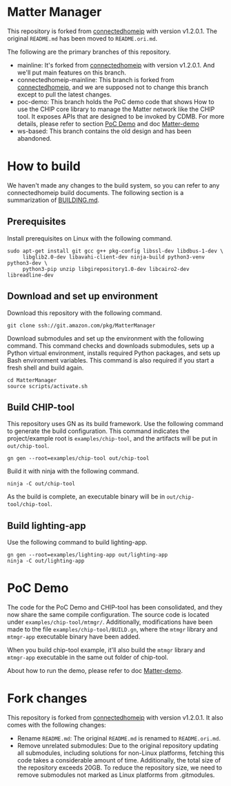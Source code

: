# Matter Manager

This repository is forked from
[connectedhomeip](https://github.com/project-chip/connectedhomeip) with version
v1.2.0.1. The original `README.md` has been moved to `README.ori.md`.

The following are the primary branches of this repository.

-   mainline: It's forked from
    [connectedhomeip](https://github.com/project-chip/connectedhomeip) with
    version v1.2.0.1. And we'll put main features on this branch.
-   connectedhomeip-mainline: This branch is forked from
    [connectedhomeip](https://github.com/project-chip/connectedhomeip), and we
    are supposed not to change this branch except to pull the latest changes.
-   poc-demo: This branch holds the PoC demo code that shows How to use the CHIP
    core library to manage the Matter network like the CHIP tool. It exposes
    APIs that are designed to be invoked by CDMB. For more details, please refer
    to section [PoC Demo](#poc-demo) and doc
    [Matter-demo](https://quip-amazon.com/t3bqAilWwwca/Matter-demo)
-   ws-based: This branch contains the old design and has been abandoned.

# How to build

We haven't made any changes to the build system, so you can refer to any
connectedhomeip build documents. The following section is a summarization of
[BUILDING.md](https://github.com/project-chip/connectedhomeip/blob/master/docs/guides/BUILDING.md).

## Prerequisites

Install prerequisites on Linux with the following command.

```
sudo apt-get install git gcc g++ pkg-config libssl-dev libdbus-1-dev \
     libglib2.0-dev libavahi-client-dev ninja-build python3-venv python3-dev \
     python3-pip unzip libgirepository1.0-dev libcairo2-dev libreadline-dev
```

## Download and set up environment

Download this repository with the following command.

```
git clone ssh://git.amazon.com/pkg/MatterManager
```

Download submodules and set up the environment with the following command. This
command checks and downloads submodules, sets up a Python virtual environment,
installs required Python packages, and sets up Bash environment variables. This
command is also required if you start a fresh shell and build again.

```
cd MatterManager
source scripts/activate.sh
```

## Build CHIP-tool

This repository uses GN as its build framework. Use the following command to
generate the build configuration. This command indicates the project/example
root is `examples/chip-tool`, and the artifacts will be put in `out/chip-tool`.

```
gn gen --root=examples/chip-tool out/chip-tool
```

Build it with ninja with the following command.

```
ninja -C out/chip-tool
```

As the build is complete, an executable binary will be in
`out/chip-tool/chip-tool`.

## Build lighting-app

Use the following command to build lighting-app.

```
gn gen --root=examples/lighting-app out/lighting-app
ninja -C out/lighting-app
```

# PoC Demo

The code for the PoC Demo and CHIP-tool has been consolidated, and they now
share the same compile configuration. The source code is located under
`examples/chip-tool/mtmgr/`. Additionally, modifications have been made to the
file `examples/chip-tool/BUILD.gn`, where the `mtmgr` library and `mtmgr-app`
executable binary have been added.

When you build chip-tool example, it'll also build the `mtmgr` library and
`mtmgr-app` executable in the same out folder of chip-tool.

About how to run the demo, please refer to doc
[Matter-demo](https://quip-amazon.com/t3bqAilWwwca/Matter-demo).

# Fork changes

This repository is forked from
[connectedhomeip](https://github.com/project-chip/connectedhomeip) with version
v1.2.0.1. It also comes with the following changes:

-   Rename `README.md`: The original `README.md` is renamed to `README.ori.md`.
-   Remove unrelated submodules: Due to the original repository updating all
    submodules, including solutions for non-Linux platforms, fetching this code
    takes a considerable amount of time. Additionally, the total size of the
    repository exceeds 20GB. To reduce the repository size, we need to remove
    submodules not marked as Linux platforms from .gitmodules.
